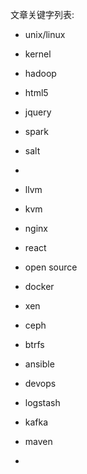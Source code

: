 
文章关键字列表:


* unix/linux

* kernel
* hadoop
* html5
* jquery
* spark
* salt
* 

* llvm

* kvm

* nginx

* react

* open source

* docker

* xen
* ceph
* btrfs
* ansible
* devops
* logstash
* kafka
* maven
* 

